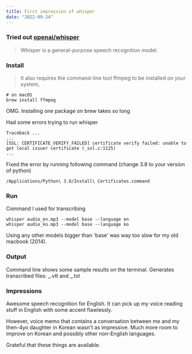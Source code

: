 ```yaml
---
title: First impression of whisper
date: "2022-09-24"
---
```


### Tried out [openai/whisper](https://github.com/openai/whisper)

> Whisper is a general-purpose speech recognition model.

### Install

> It also requires the command-line tool ffmpeg to be installed on your system,

```shell
# on macOS
brew install ffmpeg
```

OMG. Installing one package on brew takes so long

Had some errors trying to run whisper

```shell
Traceback ...
...
[SSL: CERTIFICATE_VERIFY_FAILED] certificate verify failed: unable to get local issuer certificate (_ssl.c:1125)
...
```

Fixed the error by running following command (change 3.8 to your version of python)

```shell
/Applications/Python\ 3.8/Install\ Certificates.command
```

### Run

Command I used for transcribing

```shell
whisper audio_en.mp3 --model base --language en
whisper audio_ko.mp3 --model base --language ko
```

Using any other models bigger than 'base' was way too slow for my old macbook (2014).

### Output

Command line shows some sample results on the terminal.
Generates transcribed files: _.vtt and _.txt

### Impressions

Awesome speech recognition for English.
It can pick up my voice reading stuff in English with some accent flawlessly.

However, voice memo that contains a conversation between me and my then-4yo daughter in Korean wasn't as impressive. Much more room to improve on Korean and possibly other non-English languages.

Grateful that these things are available.

